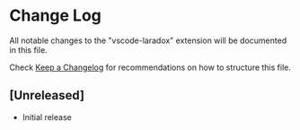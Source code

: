 # Change Log

All notable changes to the "vscode-laradox" extension will be documented in this file.

Check [Keep a Changelog](http://keepachangelog.com/) for recommendations on how to structure this file.

## [Unreleased]

- Initial release
